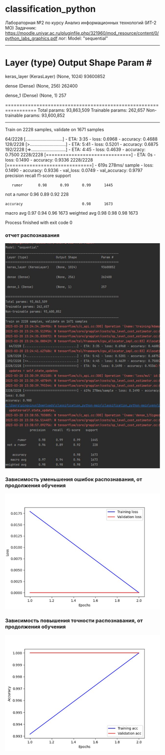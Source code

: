 # classification_python
Лабораторная №2 по курсу Анализ информационных технологий (ИТ-2 МО)
Задачник: https://moodle.uniyar.ac.ru/pluginfile.php/321960/mod_resource/content/0/python_labs_graphics.pdf
лог:
Model: "sequential"
_________________________________________________________________
 Layer (type)                Output Shape              Param #   
=================================================================
 keras_layer (KerasLayer)    (None, 1024)              93600852  
                                                                 
 dense (Dense)               (None, 256)               262400    
                                                                 
 dense_1 (Dense)             (None, 1)                 257       
                                                                 
=================================================================
Total params: 93,863,509
Trainable params: 262,657
Non-trainable params: 93,600,852
_________________________________________________________________
Train on 2228 samples, validate on 1671 samples

64/2228 [..............................] - ETA: 3:35 - loss: 0.6968 - accuracy: 0.4688
128/2228 [>.............................] - ETA: 5:41 - loss: 0.5201 - accuracy: 0.6875
192/2228 [=>............................] - ETA: 4:45 - loss: 0.4639 - accuracy: 0.7500
2228/2228 [==============================] - ETA: 0s - loss: 0.1490 - accuracy: 0.9336
2228/2228 [==============================] - 619s 278ms/
sample - loss: 0.1490 - accuracy: 0.9336 - val_loss: 0.0749 - val_accuracy: 0.9797
precision    recall  f1-score   support

       rumor       0.98      0.99      0.99      1445
 not a rumor       0.96      0.89      0.92       228

    accuracy                           0.98      1673
   macro avg       0.97      0.94      0.96      1673
weighted avg       0.98      0.98      0.98      1673


Process finished with exit code 0

### отчет распознавания
![alt text](https://github.com/aiserrock/classification_python/blob/main/log2.jpg) 

### Зависимость уменьшения ошибок распознавания, от продолжения обучения  
![alt text](https://github.com/aiserrock/classification_python/blob/main/epoch_losses.jpg) 
### Зависимость повышения точности распознавания, от продолжения обучения  
![alt text](https://github.com/aiserrock/classification_python/blob/main/epoch_acc.jpg) 
